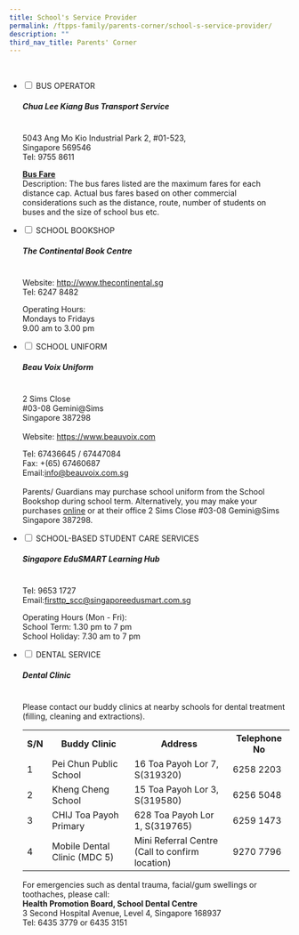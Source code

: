 ```yaml
---
title: School's Service Provider
permalink: /ftpps-family/parents-corner/school-s-service-provider/
description: ""
third_nav_title: Parents' Corner
---
```

<br>
<ul class="jekyllcodex_accordion">
  <li>
    <input type="checkbox" id="accordion1">
    <label for="accordion1">BUS OPERATOR</label>
    <div>
			<p></p><h5><strong>Chua Lee Kiang Bus Transport Service</strong></h5><br>5043 Ang Mo Kio Industrial Park 2, #01-523,<br>Singapore 569546<br>
Tel: 9755 8611
<br><p></p>

<p><a href="/files/Parents'%20Corner/awarded%20bus%20operator's%20contact%20&amp;%20nte%20price.pdf"><b>Bus Fare </b></a><br>Description: The bus fares listed are the maximum fares for each distance cap. Actual bus fares based on other commercial considerations such as the distance, route, number of students on buses and the size of school bus etc.<br></p>
    </div>
	</li>
  <li>
    <input type="checkbox" id="accordion2">
    <label for="accordion2">SCHOOL BOOKSHOP</label>
    <div>
			<p></p><h5><strong>The Continental Book Centre</strong></h5><br>Website: <a href="http://www.thecontinental.sg/">http://www.thecontinental.sg</a><br>Tel: 6247 8482<p></p>

<p>Operating Hours:
<br>
Mondays to Fridays
<br>
9.00 am to 3.00 pm <br></p>

</div>
  </li>
  <li>
    <input type="checkbox" id="accordion3">
    <label for="accordion3">SCHOOL UNIFORM</label>
    <div>
      <p>
        </p><h5><strong>Beau Voix Uniform</strong></h5><br>
2 Sims Close
<br>
#03-08 Gemini@Sims
<br>
Singapore 387298<br><br>Website: <a href="https://www.beauvoix.com/">https://www.beauvoix.com</a><p></p>

<p>Tel: 67436645 / 67447084
<br>
Fax: +(65) 67460687
<br>Email:<a href="mailto:info@beauvoix.com.sg">info@beauvoix.com.sg</a><br><br>Parents/ Guardians may purchase school uniform from the School Bookshop during school term. Alternatively, you may make your purchases <a href="https://www.beauvoix.com/">online</a> or at their office 2 Sims Close #03-08 Gemini@Sims Singapore 387298.<br></p>
    </div>
  </li>
		  
  <li>
    <input type="checkbox" id="accordion4">
    <label for="accordion4">SCHOOL-BASED STUDENT CARE SERVICES</label>
    <div>
      <p>
        </p><h5><strong>Singapore EduSMART Learning Hub</strong></h5><br>Tel: 9653 1727<br>Email:<a href="mailto:firsttp_scc@singaporeedusmart.com.sg">firsttp_scc@singaporeedusmart.com.sg</a><p></p>

<p>Operating Hours (Mon - Fri):
<br>
School Term: 1.30 pm to 7 pm
<br>
School Holiday: 7.30 am to 7 pm<br></p>
    </div>
  </li>
	
<li>
    <input type="checkbox" id="accordion5">
    <label for="accordion5">DENTAL SERVICE</label>
    <div>
      <p>
				</p><h5><strong>Dental Clinic</strong></h5><br>Please contact our buddy clinics at nearby schools for dental treatment (filling, cleaning and extractions).<br><p></p>
			<p><table>
							<tbody><tr>
							<th>S/N</th>
							<th>Buddy Clinic</th>
							<th>Address</th>
							<th>Telephone No</th>
							</tr>
			<tr>
    <td>1</td>
    <td>Pei Chun Public School</td>
    <td> 16 Toa Payoh Lor 7, S(319320)</td>
		<td>6258 2203</td>
  </tr>
			<tr><td>2</td>
    <td>Kheng Cheng School</td>
    <td> 15 Toa Payoh Lor 3, S(319580)</td>
		<td>6256 5048</td>
  </tr>
			<tr><td>3</td>
    <td>CHIJ Toa Payoh Primary</td>
    <td> 628 Toa Payoh Lor 1, S(319765)</td>
		<td>6259 1473</td>
  </tr>
	<tr><td>4</td>
    <td>Mobile Dental Clinic (MDC 5)</td>
    <td> Mini Referral Centre<br>(Call to confirm location)</td>
		<td>9270 7796</td>
  </tr>
			</tbody></table>
				</p>

<p>For emergencies such as dental trauma, facial/gum swellings or toothaches, please call:<br><b>Health Promotion Board, School Dental Centre</b><br>
3 Second Hospital Avenue, Level 4, Singapore 168937
<br>
Tel: 6435 3779 or 6435 3151</p>
    </div>
  </li>
</ul>